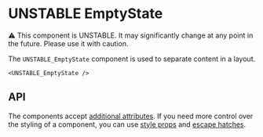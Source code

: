 # UNSTABLE EmptyState

⚠️ This component is UNSTABLE. It may significantly change at any point in the future.
Please use it with caution.

The `UNSTABLE_EmptyState` component is used to separate content in a layout.

```twig
<UNSTABLE_EmptyState />
```

## API

The components accept [additional attributes][readme-additional-attributes].
If you need more control over the styling of a component, you can use [style props][readme-style-props]
and [escape hatches][readme-escape-hatches].

[readme-additional-attributes]: https://github.com/lmc-eu/spirit-design-system/blob/main/packages/web-react/README.md#additional-attributes
[readme-escape-hatches]: https://github.com/lmc-eu/spirit-design-system/blob/main/packages/web-react/README.md#escape-hatches
[readme-style-props]: https://github.com/lmc-eu/spirit-design-system/blob/main/packages/web-react/README.md#style-props
